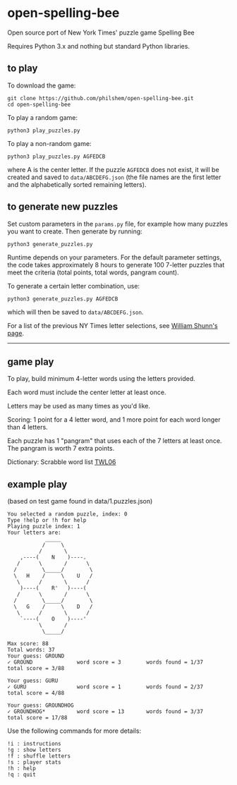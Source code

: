 # open-spelling-bee

Open source port of New York Times' puzzle game Spelling Bee

Requires Python 3.x and nothing but standard Python libraries.


## to play

To download the game:

    git clone https://github.com/philshem/open-spelling-bee.git
    cd open-spelling-bee

To play a random game:

    python3 play_puzzles.py

To play a non-random game:

    python3 play_puzzles.py AGFEDCB

where A is the center letter. If the puzzle `AGFEDCB` does not exist, it will be created and saved to `data/ABCDEFG.json` (the file names are the first letter and the alphabetically sorted remaining letters).

## to generate new puzzles

Set custom parameters in the `params.py` file, for example how many puzzles you want to create. Then generate by running:

    python3 generate_puzzles.py

Runtime depends on your parameters. For the default parameter settings, the code takes approximately 8 hours to generate 100 7-letter puzzles that meet the criteria (total points, total words, pangram count).

To generate a certain letter combination, use:

    python3 generate_puzzles.py AGFEDCB

which will then be saved to `data/ABCDEFG.json`.

For a list of the previous NY Times letter selections, see [William Shunn's page](https://www.shunn.net/bee/?past=1).

---

## game play
To play, build minimum 4-letter words using the letters provided.

Each word must include the center letter at least once.

Letters may be used as many times as you'd like.

Scoring: 1 point for a 4 letter word, and 1 more point for each word longer than 4 letters.

Each puzzle has 1 "pangram" that uses each of the 7 letters at least once. The pangram is worth 7 extra points.

Dictionary: Scrabble word list [TWL06](https://www.wordgamedictionary.com/twl06/)


## example play
(based on test game found in data/1.puzzles.json)

```
You selected a random puzzle, index: 0
Type !help or !h for help
Playing puzzle index: 1
Your letters are: 
            _____
           /     \
          /       \
    ,----(    N    )----.
   /      \       /      \
  /        \_____/        \
  \   H    /     \    U   /
   \      /       \      /
    )----(    R'   )----(
   /      \       /      \
  /        \_____/        \
  \   G    /     \    D   /
   \      /       \      /
    `----(    O    )----'
          \       /
           \_____/

Max score: 88
Total words: 37
Your guess: GROUND
✓ GROUND              word score = 3        words found = 1/37    total score = 3/88    

Your guess: GURU     
✓ GURU                word score = 1        words found = 2/37    total score = 4/88    

Your guess: GROUNDHOG
✓ GROUNDHOG*          word score = 13       words found = 3/37    total score = 17/88   
```

Use the following commands for more details:
```
!i : instructions
!g : show letters
!f : shuffle letters
!s : player stats
!h : help
!q : quit
```